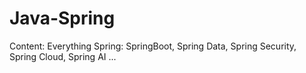 # Java-Spring
Content: Everything Spring: SpringBoot, Spring Data, Spring Security, Spring Cloud, Spring AI ...
